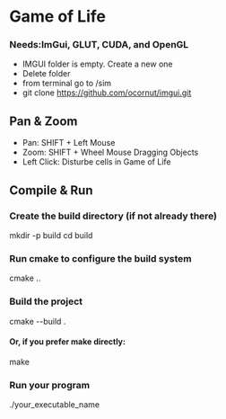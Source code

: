 # Game of Life

### Needs:ImGui, GLUT, CUDA, and OpenGL 
* IMGUI folder is empty. Create a new one
* Delete folder
* from terminal go to /sim
* git clone https://github.com/ocornut/imgui.git


## Pan & Zoom
* Pan: SHIFT + Left Mouse
* Zoom: SHIFT + Wheel Mouse
Dragging Objects
* Left Click: Disturbe cells in Game of Life



## Compile & Run
### Create the build directory (if not already there)
mkdir -p build
cd build
### Run cmake to configure the build system
cmake ..
### Build the project
cmake --build .
#### Or, if you prefer make directly:
make
### Run your program
./your_executable_name










